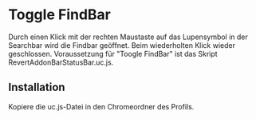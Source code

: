 # Toggle FindBar
Durch einen Klick mit der rechten Maustaste auf das Lupensymbol in der Searchbar wird die Findbar geöffnet. Beim 
wiederholten Klick wieder geschlossen. Voraussetzung  für "Toogle FindBar" ist das Skript RevertAddonBarStatusBar.uc.js.

## Installation
Kopiere die uc.js-Datei in den Chromeordner des Profils.

